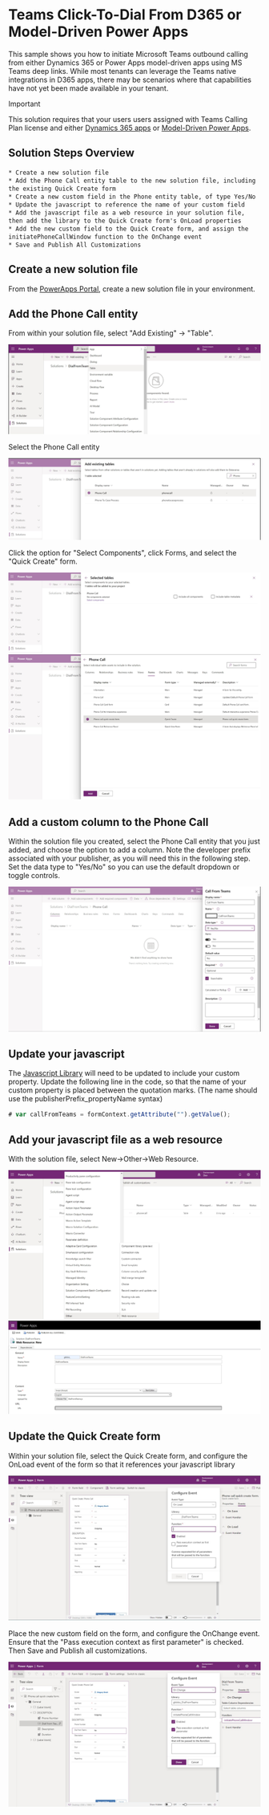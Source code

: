 # Teams Click-To-Dial From D365 or Model-Driven Power Apps

This sample shows you how to initiate Microsoft Teams outbound calling from either Dynamics 365 or Power Apps model-driven apps using MS Teams deep links. While most tenants can leverage the Teams native integrations in D365 apps, there may be scenarios where that capabilities have not yet been made available in your tenant.

> [!IMPORTANT]
> This solution requires that your users users assigned with Teams Calling Plan license and either [
Dynamics 365 apps](https://www.microsoft.com/en-us/licensing/product-licensing/dynamics365) or  [
Model-Driven Power Apps](https://docs.microsoft.com/en-us/power-platform/admin/powerapps-flow-licensing-faq#how-is-microsoft-power-apps-and-power-automate-licensed).
   
## Solution Steps Overview

    * Create a new solution file
    * Add the Phone Call entity table to the new solution file, including the existing Quick Create form
    * Create a new custom field in the Phone entity table, of type Yes/No 
    * Update the javascript to reference the name of your custom field
    * Add the javascript file as a web resource in your solution file, then add the library to the Quick Create form's OnLoad properties
    * Add the new custom field to the Quick Create form, and assign the initiatePhoneCallWindow function to the OnChange event
    * Save and Publish All Customizations 

## Create a new solution file

From the [PowerApps Portal](https://make.powerapps.com/), create a new solution file in your environment.

## Add the Phone Call entity

From within your solution file, select "Add Existing" -> "Table".

![add phone entity step 1](files/images/addExistingTable1.jpg)

Select the Phone Call entity

![add phone entity step 2](files/images/addExistingTable2.jpg)

Click the option for "Select Components", click Forms, and select the "Quick Create" form.

![add phone entity step 3](files/images/addExistingTable3.jpg)
![add phone entity step 4](files/images/addExistingTable4.jpg)

## Add a custom column to the Phone Call

Within the solution file you created, select the Phone Call entity that you just added, and choose the option to add a column.
Note the developer prefix associated with your publisher, as you will need this in the following step. Set the data type to "Yes/No" so you can use the default dropdown or toggle controls.

![add a new custom column](files/images/addNewColumn.jpg)

## Update your javascript

The [Javascript Library](https://github.com/microsoft/Federal-Business-Applications/blob/main/demos/d365-click-to-dial-teams/files/DialFromTeams.js) will need to be updated to include your custom property.
Update the following line in the code, so that the name of your custom property is placed between the quotation marks.
 (The name should use the publisherPrefix_propertyName syntax)

```javascript
# var callFromTeams = formContext.getAttribute("").getValue();
```

## Add your javascript file as a web resource

With the solution file, select New->Other->Web Resource.

![add web resource step 1](files/images/addNewWebResource.jpg)
![add web resource step 2](files/images/addNewWebResource2.jpg)

## Update the Quick Create form

Within your solution file, select the Quick Create form, and configure the OnLoad event of the form so that it references your javascript library

![update form step 1](files/images/updateForm1.jpg)

Place the new custom field on the form, and configure the OnChange event. Ensure that the "Pass execution context as first parameter" is checked. Then Save and Publish all customizations.

![update form step 2](files/images/updateForm2.jpg)
